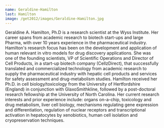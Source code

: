 ```yaml
---
name: Geraldine-Hamilton
last: Hamilton
image: /get2012/images/Geraldine-Hamilton.jpg
---
```


Geraldine A. Hamilton, Ph.D is a research scientist at the Wyss Institute. Her career spans from academic research to biotech start-ups and large Pharma, with over 10 years experience in the pharmaceutical industry. Hamilton's research focus has been on the development and application of human relevant in vitro models for drug discovery applications. She was one of the founding scientists, VP of Scientific Operations and Director of Cell Products, in a start-up biotech company (CellzDirect), that successfully translated and commercialized technology from academic research to supply the pharmaceutical industry with hepatic cell products and services for safety assessment and drug-metabolism studies. Hamilton received her Ph.D. in cell biology/toxicology from the University of Hertfordshire (England) in conjunction with GlaxoSmithkline, followed by a post-doctoral research fellowship at the University of North Carolina. Her current research interests and prior experience include: organs on-a-chip, toxicology and drug metabolism, liver cell biology, mechanisms regulating gene expression and differentiation, regulation of nuclear receptors and transcriptional activation in hepatocytes by xenobiotics, human cell isolation and cryopreservation techniques.
